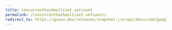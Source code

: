 ```yaml
---
title: concurrenthashmultiset.setcount
permalink: /concurrenthashmultiset.setcount/
redirect_to: https://guava.dev/releases/snapshot-jre/api/docs/com/google/common/collect/ConcurrentHashMultiset.html#setCount-E-int-
---
```

